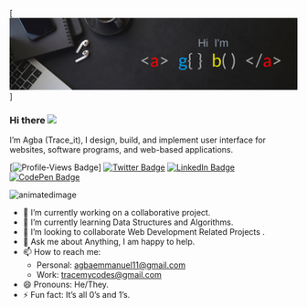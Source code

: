 [![Agba's GitHub Banner](./assets/Agbabannerimage.png)]

### Hi there <img src="https://raw.githubusercontent.com/iampavangandhi/iampavangandhi/master/gifs/Hi.gif" width="30px">

I’m Agba (Trace_it), I design, build, and implement user interface for websites, software programs, and web-based applications.

[![Profile-Views Badge](https://badges.pufler.dev/visits/tracemycodes/tracemycodes)]
[![Twitter Badge](https://img.shields.io/badge/Twitter-Profile-informational?style=flat&logo=twitter&logoColor=white&color=1CA2F1)](https://twitter.com/trace__it)
[![LinkedIn Badge](https://img.shields.io/badge/LinkedIn-Profile-informational?style=flat&logo=linkedin&logoColor=white&color=0D76A8)](https://www.linkedin.com/in/emmanuel-agba-4565bb228)
[![CodePen Badge](https://img.shields.io/badge/CodePen-Profile-informational?style=flat&logo=codepen&logoColor=white&color=black)](https://codepen.io/tracemycodes)

<img src="https://i.ibb.co/t4x0r28/animatedimage.gif" alt="animatedimage" border="0">

- 🔭 I’m currently working on a collaborative project.
- 🌱 I’m currently learning Data Structures and Algorithms.
- 👯 I’m looking to collaborate Web Development Related Projects .
- 💬 Ask me about Anything, I am happy to help.
- 📫 How to reach me:
  - Personal: agbaemmanuel11@gmail.com
  - Work: tracemycodes@gmail.com
- 😄 Pronouns: He/They.
- ⚡ Fun fact: It’s all 0’s and 1’s.
